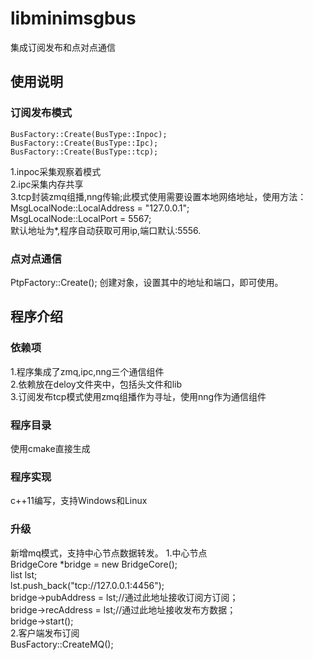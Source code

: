 # libminimsgbus
集成订阅发布和点对点通信
## 使用说明

### 订阅发布模式  
    BusFactory::Create(BusType::Inpoc);
    BusFactory::Create(BusType::Ipc);
    BusFactory::Create(BusType::tcp);
1.inpoc采集观察着模式  
2.ipc采集内存共享  
3.tcp封装zmq组播,nng传输;此模式使用需要设置本地网络地址，使用方法：   
    MsgLocalNode::LocalAddress = "127.0.0.1";  
    MsgLocalNode::LocalPort = 5567;  
	默认地址为*,程序自动获取可用ip,端口默认:5556.  
### 点对点通信 
 PtpFactory::Create();
 创建对象，设置其中的地址和端口，即可使用。

## 程序介绍
### 依赖项
1.程序集成了zmq,ipc,nng三个通信组件  
2.依赖放在deloy文件夹中，包括头文件和lib  
3.订阅发布tcp模式使用zmq组播作为寻址，使用nng作为通信组件

### 程序目录
使用cmake直接生成



### 程序实现

c++11编写，支持Windows和Linux

### 升级

新增mq模式，支持中心节点数据转发。
1.中心节点  
    BridgeCore *bridge = new BridgeCore();  
    list<string> lst;  
    lst.push_back("tcp://127.0.0.1:4456");  
    bridge->pubAddress = lst;//通过此地址接收订阅方订阅；  
    bridge->recAddress = lst;//通过此地址接收发布方数据；  
    bridge->start();  
2.客户端发布订阅  
 BusFactory::CreateMQ();
	
	
